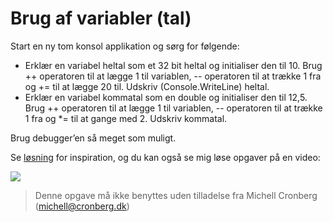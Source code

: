 ﻿# Brug af variabler (tal)

Start en ny tom konsol applikation og sørg for følgende:

* Erklær en variabel heltal som et 32 bit heltal og initialiser den til 10. Brug ++ operatoren til at lægge 1 til variablen, -- operatoren til at trække 1 fra og += til at lægge 20 til. Udskriv (Console.WriteLine) heltal.
* Erklær en variabel kommatal som en double og initialiser den til 12,5. Brug ++ operatoren til at lægge 1 til variablen, -- operatoren til at trække 1 fra og *= til at gange med 2. Udskriv kommatal.

Brug debugger’en så meget som muligt.

Se [løsning](https://github.com/devcronberg/undervisning-cs-opgaver/blob/master/Variabler-tal/Program.cs) for inspiration, og du kan også se mig løse opgaver på en video:

[![](https://d1ka0itfguscri.cloudfront.net/X5q/2018/12/28/13/33/cFluIyr8xc/preview200.jpg)](https://mcronberg.screencasthost.com/watch/cFluIyr8xc)

<!-- footerstart -->
> Denne opgave må ikke benyttes uden tilladelse fra Michell Cronberg (michell@cronberg.dk)
<!-- footerslut -->
